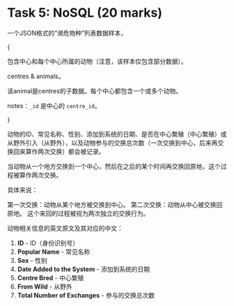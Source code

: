 # Task 5: NoSQL (20 marks)

一个JSON格式的“濒危物种”列表数据样本，

{

包含中心和每个中心所属的动物（注意，该样本仅包含部分数据）。


centres & animals。

该animal是centres的子数据。每个中心都包含一个或多个动物。

notes：`_id` 是中心的 `centre_id`。

}


动物的ID、常见名称、性别、添加到系统的日期、是否在中心繁殖（中心繁殖）或从野外引入（从野外），以及动物参与的交换总次数（一次交换到中心，后来再交换回来算作两次交换）都会被记录。

当动物从一个地方交换到一个中心，然后在之后的某个时间再交换回原地，这个过程被算作两次交换。

具体来说：

第一次交换：动物从某个地方被交换到中心。
第二次交换：动物从中心被交换回原地。
这个来回的过程被视为两次独立的交换行为。

动物相关信息的英文原文及其对应的中文：

1. **ID** - ID（身份识别号）
2. **Popular Name** - 常见名称
3. **Sex** - 性别
4. **Date Added to the System** - 添加到系统的日期
5. **Centre Bred** - 中心繁殖
6. **From Wild** - 从野外
7. **Total Number of Exchanges** - 参与的交换总次数

